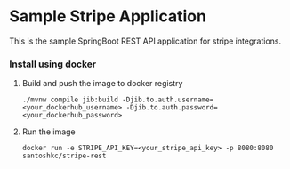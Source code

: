 # Sample Stripe Application
This is the sample SpringBoot REST API application for stripe integrations.

### Install using docker
1. Build and push the image to docker registry

   `./mvnw compile jib:build -Djib.to.auth.username=<your_dockerhub_username> -Djib.to.auth.password=<your_dockerhub_password>
   `


2. Run the image

   `docker run -e STRIPE_API_KEY=<your_stripe_api_key> -p 8080:8080 santoshkc/stripe-rest`
